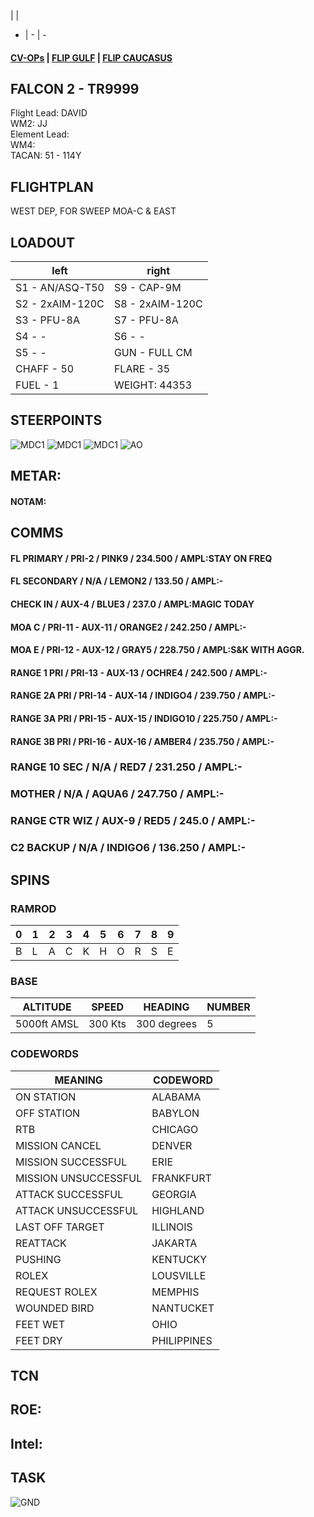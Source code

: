  |  | 
- | - | -
####  [CV-OPs](/CVOPS/cvops.md) | [FLIP GULF](https://www.dropbox.com/s/sp91zf63rx0esao/FLIP_GULFR2_EC1.pdf?dl=0) | [FLIP CAUCASUS](https://www.dropbox.com/s/ppiqy9ba7i8h8op/FLIP_CAUR_EC1.pdf?dl=0)

## FALCON 2 - TR9999

Flight Lead: DAVID  
WM2: JJ  
Element Lead:   
WM4:   
TACAN: 51 - 114Y  

## FLIGHTPLAN
WEST DEP, FOR SWEEP MOA-C & EAST

## LOADOUT

left | right
----- | -----
S1 - AN/ASQ-T50 | S9 - CAP-9M
S2 - 2xAIM-120C | S8 - 2xAIM-120C
S3 - PFU-8A | S7 - PFU-8A
S4 - - | S6 - -
S5 - - | GUN - FULL CM
CHAFF - 50 | FLARE - 35
FUEL - 1 | WEIGHT: 44353



## STEERPOINTS


![MDC1](MDC10.PNG)
![MDC1](MDC20.PNG)
![MDC1](MDC30.PNG)
![AO](E10.PNG)

## METAR: 

#### NOTAM: 



## COMMS
#### FL PRIMARY / PRI-2 / PINK9 / 234.500 / AMPL:STAY ON FREQ
#### FL SECONDARY / N/A / LEMON2 / 133.50 / AMPL:-
#### CHECK IN / AUX-4 / BLUE3 / 237.0 / AMPL:MAGIC TODAY
#### MOA C / PRI-11 - AUX-11 / ORANGE2 / 242.250 / AMPL:-
#### MOA E / PRI-12 - AUX-12 / GRAY5 / 228.750 / AMPL:S&K WITH AGGR.
#### RANGE 1 PRI / PRI-13 - AUX-13 / OCHRE4 / 242.500 / AMPL:-
#### RANGE 2A PRI / PRI-14 - AUX-14 / INDIGO4 / 239.750 / AMPL:-
#### RANGE 3A PRI / PRI-15 - AUX-15 / INDIGO10 / 225.750 / AMPL:-
#### RANGE 3B PRI / PRI-16 - AUX-16 / AMBER4 / 235.750 / AMPL:-
### RANGE 10 SEC / N/A / RED7 / 231.250 / AMPL:-
### MOTHER / N/A / AQUA6 / 247.750 / AMPL:-
### RANGE CTR WIZ / AUX-9 / RED5 / 245.0 / AMPL:-
### C2 BACKUP / N/A / INDIGO6 / 136.250 / AMPL:-


## SPINS

### RAMROD

| 0 | 1 | 2 | 3 | 4 | 5 | 6 | 7 | 8 | 9 |
| - | - | - | - | - | - | - | - | - | - |
| B | L | A | C | K | H | O | R | S | E |

### BASE

| ALTITUDE | SPEED | HEADING | NUMBER| 
| -------- | ----- | ------- | ----- | 
| 5000ft AMSL | 300 Kts | 300 degrees | 5 |

### CODEWORDS

| MEANING | CODEWORD | 
| ------- | -------- | 
| ON STATION | ALABAMA | 
| OFF STATION | BABYLON |
| RTB | CHICAGO |
| MISSION CANCEL | DENVER |
| MISSION SUCCESSFUL| ERIE |
| MISSION UNSUCCESSFUL| FRANKFURT |
| ATTACK SUCCESSFUL | GEORGIA |
| ATTACK UNSUCCESSFUL | HIGHLAND |
| LAST OFF TARGET| ILLINOIS |
| REATTACK | JAKARTA |
| PUSHING | KENTUCKY |
| ROLEX | LOUSVILLE |
| REQUEST ROLEX| MEMPHIS|
| WOUNDED BIRD | NANTUCKET |
| FEET WET | OHIO |
| FEET DRY | PHILIPPINES |

## TCN


## ROE:


## Intel:


## TASK


![GND](/FLIPS/OMAM_GND.png)  


